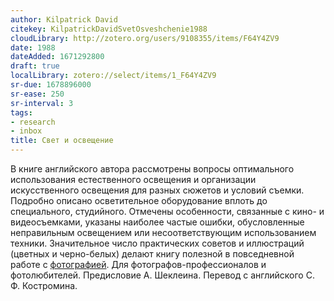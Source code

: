 ```yaml
---
author: Kilpatrick David
citekey: KilpatrickDavidSvetOsveshchenie1988
cloudLibrary: http://zotero.org/users/9108355/items/F64Y4ZV9
date: 1988
dateAdded: 1671292800
draft: true
localLibrary: zotero://select/items/1_F64Y4ZV9
sr-due: 1678896000
sr-ease: 250
sr-interval: 3
tags:
- research
- inbox
title: Свет и освещение
---
```


В книге английского автора рассмотрены вопросы оптимального использования
естественного освещения и организации искусственного освещения для разных
сюжетов и условий съемки. Подробно описано осветительное оборудование вплоть до
специального, студийного. Отмечены особенности, связанные с кино- и
видеосъемками, указаны наиболее частые ошибки, обусловленные неправильным
освещением или несоответствующим использованием техники. Значительное число
практических советов и иллюстраций (цветных и черно-белых) делают книгу полезной
в повседневной работе с [фотографией](../../photography.md). Для
фотографов-профессионалов и фотолюбителей. Предисловие А. Шеклеина. Перевод с
английского С. Ф. Костромина.